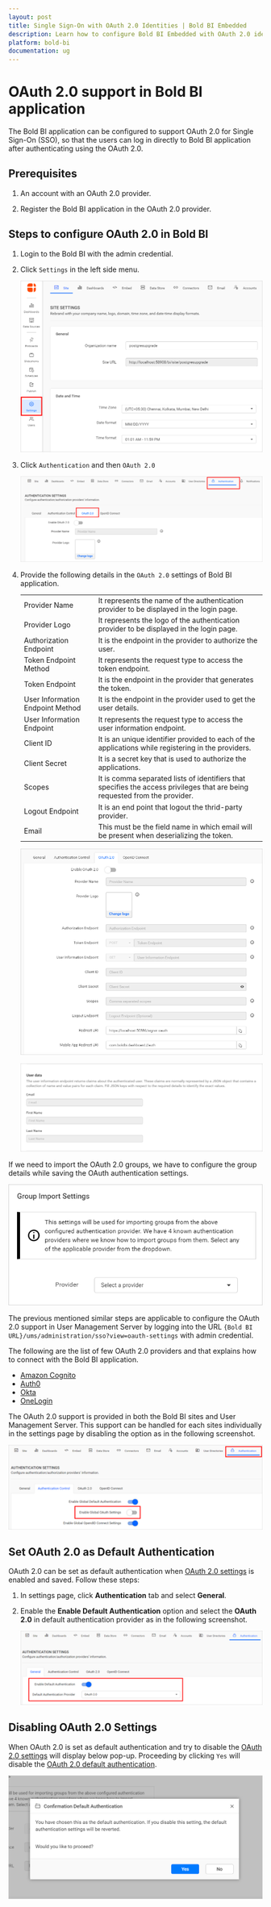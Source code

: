 ```yaml
---
layout: post
title: Single Sign-On with OAuth 2.0 Identities | Bold BI Embedded
description: Learn how to configure Bold BI Embedded with OAuth 2.0 identity provider for Single Sign-on authentication using OAuth 2.0.
platform: bold-bi
documentation: ug
---
```


# OAuth 2.0 support in Bold BI application 

The Bold BI application can be configured to support OAuth 2.0 for Single Sign-On (SSO), so that the users can log in directly to Bold BI application after authenticating using the OAuth 2.0.

## Prerequisites

1. An account with an OAuth 2.0 provider.

2. Register the Bold BI application in the OAuth 2.0 provider.

## Steps to configure OAuth 2.0 in Bold BI

1. Login to the Bold BI with the admin credential.

2. Click `Settings` in the left side menu.

    ![Settings](/static/assets/embedded/site-administration/oauth-support/images/settings.png)

3. Click `Authentication` and then `OAuth 2.0`

    ![Authentication settings](/static/assets/embedded/site-administration/oauth-support/images/authentication-settings.png)

4. Provide the following details in the `OAuth 2.0` settings of Bold BI application.

    <table>

    <tr>
    <td>Provider Name</td>
    <td>It represents the name of the authentication provider to be displayed in the login page.</td>
    </tr>

    <tr>
    <td>Provider Logo</td>
    <td>It represents the logo of the authentication provider to be displayed in the login page.</td>
    </tr>

    <tr>
    <td>Authorization Endpoint</td>
    <td>It is the endpoint in the provider to authorize the user.</td>
    </tr>

    <tr>
    <td>Token Endpoint Method</td>
    <td>It represents the request type to access the token endpoint.</td>
    </tr>

    <tr>
    <td>Token Endpoint</td>
    <td>It is the endpoint in the provider that generates the token.</td>
    </tr>

    <tr>
    <td>User Information Endpoint Method</td>
    <td>It is the endpoint in the provider used to get the user details.</td>
    </tr>

    <tr>
    <td>User Information Endpoint</td>
    <td>It represents the request type to access the user information endpoint.</td>
    </tr>

    <tr>
    <td>Client ID</td>
    <td>It is an unique identifier provided to each of the applications while registering in the providers.</td>
    </tr>

    <tr>
    <td>Client Secret</td>
    <td>It is a secret key that is used to authorize the applications.</td>
    </tr>

    <tr>
    <td>Scopes</td>
    <td>It is comma separated lists of identifiers that specifies the access privileges that are being requested from the provider.</td>
    </tr>

    <tr>
    <td>Logout Endpoint</td>
    <td>It is an end point that logout the thrid-party provider.</td>
    
    </tr>

    <tr>
    <td>Email</td>
    <td>This must be the field name in which email will be present when deserializing the token.</td>
    </tr>

    </table>

    ![OAuth settings](/static/assets/embedded/site-administration/oauth-support/images/OAuth-settings.png)

    ![OAuth user data](/static/assets/embedded/site-administration/oauth-support/images/OAuth-user-data.png)
    
If we need to import the OAuth 2.0 groups, we have to configure the group details while saving the OAuth authentication settings.

  ![OAuth Group setting](/static/assets/embedded/site-administration/oauth-support/images/OAuth-group-settings.png)

The previous mentioned similar steps are applicable to configure the OAuth 2.0 support in User Management Server by logging into the URL `{Bold BI URL}/ums/administration/sso?view=oauth-settings` with admin credential.

The following are the list of few OAuth 2.0 providers and that explains how to connect with the Bold BI application. 

* [Amazon Cognito](/embedded-bi/site-administration/sso/oauth-2.0-support/amazon-cognito/)
* [Auth0](/embedded-bi/site-administration/sso/oauth-2.0-support/auth0/)
* [Okta](/embedded-bi/site-administration/sso/oauth-2.0-support/okta/)
* [OneLogin](/embedded-bi/site-administration/sso/oauth-2.0-support/onelogin/)

The OAuth 2.0 support is provided in both the Bold BI sites and User Management Server. This support can be handled for each sites individually in the settings page by disabling the option as in the following screenshot.

![Enable OAuth support](/static/assets/embedded/site-administration/oauth-support/images/EnableOAuth.png)

## Set OAuth 2.0 as Default Authentication
OAuth 2.0 can be set as default authentication when [OAuth 2.0 settings](/embedded-bi/site-administration/sso/oauth-2.0-support/#steps-to-configure-oauth-20-in-bold-bi) is enabled and saved. Follow these steps:

1. In settings page, click **Authentication** tab and select **General**.

2. Enable the **Enable Default Authentication** option and select the **OAuth 2.0** in default authentication provider as in the following screenshot.

    ![Enable OAuth Default Authentication](/static/assets/embedded/site-administration/oauth-support/images/oauth-default-authentication.png)

## Disabling OAuth 2.0 Settings

When OAuth 2.0 is set as default authentication and try to disable the [OAuth 2.0 settings](/embedded-bi/site-administration/sso/oauth-2.0-support/#steps-to-configure-oauth-20-in-bold-bi) will display below pop-up. Proceeding by clicking `Yes` will disable the [OAuth 2.0 default authentication](/embedded-bi/site-administration/sso/oauth-2.0-support/#set-oauth-20-as-default-authentication).

![Disable Default Authentication](/static/assets/embedded/site-administration/images/disable-default-authentication.png)

<!---
## Bypassing OAuth 2.0 Authentication

Use the following custom login URL to login as normal user that is not from OAuth, when [OAuth 2.0 default authentication](/embedded-bi/site-administration/sso/oauth-2.0-support/#set-oauth-20-as-default-authentication) is enabled.

>{Bold server URL}/bi/site/{tenant-name}/login?use_default_authentication=false
-->